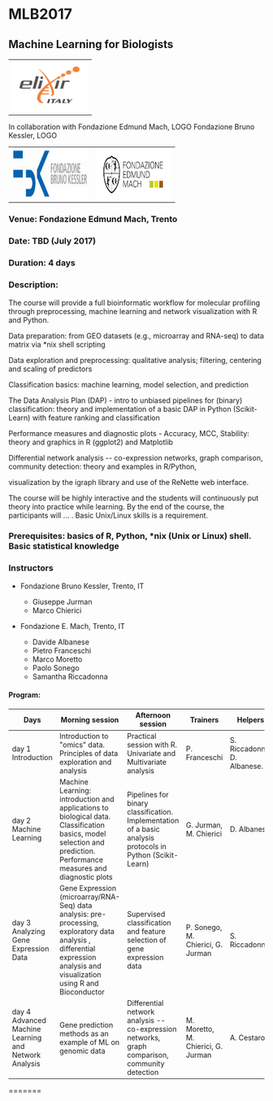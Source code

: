 # MLB2017
## Machine Learning for Biologists


 <table style="width:100%">
  <tr>
    <td><img src="./img/elixir_ita_logo.png" alt="yay" height="100" width="150"></td>
    <tr/>
</table>

In collaboration with
 Fondazione Edmund Mach, LOGO
 Fondazione Bruno Kessler, LOGO
 <table style="width:100%">
  <tr>
    <td><img src="./img/fbk.jpeg" alt="yay" height="100" width="150"></td>
    <td><img src="./img/fem.png" alt="yay" height="100" width="150"></td>
    <tr/>
</table>



### Venue: Fondazione Edmund Mach, Trento

### Date: TBD (July 2017)

### Duration: 4 days

### Description:
The course will provide a full bioinformatic workflow for molecular profiling through preprocessing, machine learning and network visualization with R and Python.

Data preparation: from GEO datasets (e.g., microarray and RNA-seq) to data matrix via \*nix shell scripting

Data exploration and preprocessing: qualitative analysis; filtering, centering and scaling of predictors

Classification basics: machine learning, model selection, and prediction

The Data Analysis Plan (DAP) - intro to unbiased pipelines for (binary) classification: theory and implementation of a basic DAP in Python (Scikit-Learn) with feature ranking and classification

Performance measures and diagnostic plots - Accuracy, MCC, Stability: theory and graphics in R (ggplot2) and Matplotlib

Differential network analysis -- co-expression networks, graph comparison, community detection: theory and examples in R/Python,

visualization by the igraph library and use of the ReNette web interface.

The course will be highly interactive and the students will continuously put theory into practice while learning. By the end of the course, the participants will ... . Basic Unix/Linux skills is a requirement.



### Prerequisites: basics of R, Python, \*nix (Unix or Linux) shell. Basic statistical knowledge

### Instructors
- Fondazione Bruno Kessler, Trento, IT
  +  Giuseppe Jurman
  +  Marco Chierici

- Fondazione E. Mach, Trento, IT
  + Davide Albanese
  + Pietro Franceschi
  +  Marco Moretto
  + Paolo Sonego
  + Samantha Riccadonna





#### Program:



Days |Morning session |Afternoon session | Trainers | Helpers|
------------ | ------------- | ------------- |------------ | ------------- |
day 1 Introduction | Introduction to "omics" data. Principles of data exploration and  analysis | Practical session with R. Univariate and Multivariate analysis|  P. Franceschi | S. Riccadonna, D. Albanese. |
day 2 Machine Learning | Machine Learning: introduction and applications to biological data. Classification basics, model selection and prediction. Performance measures and diagnostic plots |Pipelines for binary classification. Implementation of a basic analysis protocols in Python (Scikit-Learn) |G. Jurman, M. Chierici |  D. Albanese |
day 3 Analyzing Gene Expression Data |Gene Expression (microarray/RNA-Seq) data analysis: pre-processing, exploratory data analysis , differential expression analysis and visualization using R and Bioconductor| Supervised classification and feature selection of gene expression data |  P. Sonego, M. Chierici, G. Jurman | S. Riccadonna.
day 4 Advanced Machine Learning and Network Analysis| Gene prediction methods as an example of ML on genomic data|Differential network analysis -- co-expression networks, graph comparison, community detection| M. Moretto, M. Chierici, G. Jurman | A. Cestaro.|



=======
